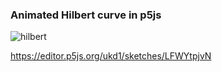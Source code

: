 ### Animated Hilbert curve in p5js
![hilbert](https://user-images.githubusercontent.com/44345/190510253-0353299b-5f64-4a84-956c-90c4e424d16a.gif)  https://editor.p5js.org/ukd1/sketches/LFWYtpjvN
